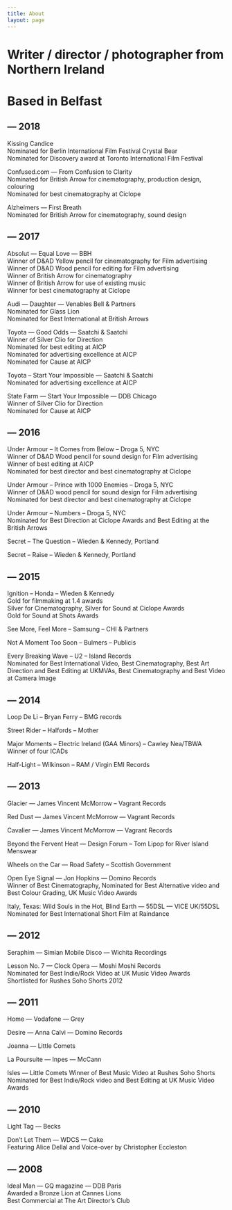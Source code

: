 ```yaml
---
title: About
layout: page
---
```


# Writer / director / photographer from Northern Ireland
# Based in Belfast

## — 2018
Kissing Candice  
Nominated for Berlin International Film Festival Crystal Bear  
Nominated for Discovery award at Toronto International Film Festival  

Confused.com — From Confusion to Clarity  
Nominated for British Arrow for cinematography, production design, colouring  
Nominated for best cinematography at Ciclope  

Alzheimers — First Breath  
Nominated for British Arrow for cinematography, sound design  

## — 2017
Absolut — Equal Love — BBH  
Winner of D&AD Yellow pencil for cinematography for Film advertising  
Winner of D&AD Wood pencil for editing for Film advertising  
Winner of British Arrow for cinematography  
Winner of British Arrow for use of existing music  
Winner for best cinematography at Ciclope  

Audi — Daughter — Venables Bell & Partners  
Nominated for Glass Lion  
Nominated for Best International at British Arrows

Toyota — Good Odds — Saatchi & Saatchi  
Winner of Silver Clio for Direction  
Nominated for best editing at AICP  
Nominated for advertising excellence at AICP  
Nominated for Cause at AICP  

Toyota – Start Your Impossible — Saatchi & Saatchi  
Nominated for advertising excellence at AICP 

State Farm — Start Your Impossible — DDB Chicago  
Winner of Silver Clio for Direction  
Nominated for Cause at AICP

## — 2016

Under Armour – It Comes from Below – Droga 5, NYC  
Winner of D&AD Wood pencil for sound design for Film advertising  
Winner of best editing at AICP  
Nominated for best director and best cinematography at Ciclope

Under Armour – Prince with 1000 Enemies – Droga 5, NYC  
Winner of D&AD wood pencil for sound design for Film advertising  
Nominated for best director and best cinematography at Ciclope  

Under Armour – Numbers – Droga 5, NYC  
Nominated for Best Direction at Ciclope Awards and Best Editing at the British Arrows

Secret – The Question – Wieden & Kennedy, Portland

Secret – Raise – Wieden & Kennedy, Portland

## — 2015

Ignition – Honda – Wieden & Kennedy  
Gold for filmmaking at 1.4 awards  
Silver for Cinematography, Silver for Sound at Ciclope Awards  
Gold for Sound at Shots Awards

See More, Feel More – Samsung – CHI & Partners

Not A Moment Too Soon – Bulmers – Publicis

Every Breaking Wave – U2 – Island Records  
Nominated for Best International Video, Best Cinematography, Best Art Direction and Best Editing at UKMVAs, Best Cinematography and Best Video at Camera Image

## — 2014

Loop De Li – Bryan Ferry – BMG records

Street Rider – Halfords – Mother

Major Moments – Electric Ireland (GAA Minors) – Cawley Nea/TBWA  
Winner of four ICADs

Half-Light – Wilkinson – RAM / Virgin EMI Records

## — 2013

Glacier — James Vincent McMorrow – Vagrant Records

Red Dust — James Vincent McMorrow — Vagrant Records

Cavalier — James Vincent McMorrow — Vagrant Records

Beyond the Fervent Heat — Design Forum – Tom Lipop for River Island Menswear

Wheels on the Car — Road Safety – Scottish Government

Open Eye Signal — Jon Hopkins — Domino Records  
Winner of Best Cinematography, Nominated for Best Alternative video and Best Colour Grading, UK Music Video Awards

Italy, Texas: Wild Souls in the Hot, Blind Earth — 55DSL — VICE UK/55DSL  
Nominated for Best International Short Film at Raindance

## — 2012

Seraphim — Simian Mobile Disco — Wichita Recordings

Lesson No. 7 — Clock Opera — Moshi Moshi Records  
Nominated for Best Indie/Rock Video at UK Music Video Awards  
Shortlisted for Rushes Soho Shorts 2012

## — 2011

Home — Vodafone — Grey

Desire — Anna Calvi — Domino Records

Joanna — Little Comets

La Poursuite — Inpes — McCann

Isles — Little Comets
Winner of Best Music Video at Rushes Soho Shorts  
Nominated for Best Indie/Rock video and Best Editing at UK Music Video Awards

## — 2010

Light Tag — Becks

Don’t Let Them — WDCS — Cake  
Featuring Alice Dellal and Voice-over by Christopher Eccleston

## — 2008

Ideal Man — GQ magazine — DDB Paris  
Awarded a Bronze Lion at Cannes Lions  
Best Commercial at The Art Director’s Club